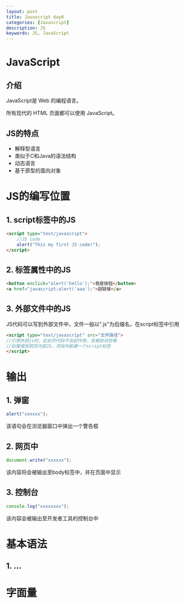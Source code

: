 ```yaml
---
layout: post
title: Javascript day0
categories: [Javascript]
description: JS
keywords: JS, JavaScript
---
```


# JavaScript

## 介绍

JavaScript是 Web 的编程语言。

所有现代的 HTML 页面都可以使用 JavaScript。

## JS的特点

- 解释型语言
- 类似于C和Java的语法结构
- 动态语言
- 基于原型的面向对象

# JS的编写位置

## 1. script标签中的JS

```html
<script type="text/javascript">
    //JS code
    alert("This my first JS code!");
</script>
```

## 2. 标签属性中的JS

```html
<button onclick="alert('hello');">我是按钮</button>  
<a href="javascript:alert('aaa');">超链接</a>  
```

## 3. 外部文件中的JS

JS代码可以写到外部文件中，文件一般以".js"为后缀名，在script标签中引用

```html
<script type="text/javascript" src="文件路径">
//引用外部js时，此处的代码不会起作用，会被自动忽略
//如需增加网页内部JS，须另外新建一个script标签
</script>  
```

# 输出

## 1. 弹窗

```javascript
alert("xxxxxx");
```

该语句会在浏览器窗口中弹出一个警告框

## 2. 网页中

```js
document.write("xxxxxx");
```

该内容将会被输出至body标签中，并在页面中显示

## 3. 控制台

```js
console.log("xxxxxxxx");
```

该内容会被输出至开发者工具的控制台中

# 基本语法

## 1.  ... 

# 字面量

